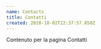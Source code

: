 ```yaml
---
name: Contacts
title: Contatti
created: 2020-10-02T22:37:57.850Z
---
```


<div className="intro">
Contenuto per la pagina Contatti
</div>

